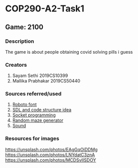 # COP290-A2-Task1

## Game: 2100

### Description

The game is about people obtaining covid solving pills i guess

### Creators

1. Sayam Sethi 2019CS10399
2. Mallika Prabhakar 2019CS50440

### Sources referred/used

1. [Roboto font](https://fonts.google.com/specimen/Roboto)
2. [SDL and code structure idea](https://github.com/maciejspychala/sdl-game)
3. [Socket programming](https://www.linuxhowtos.org/C_C++/socket.htm)
4. [Random maze generator](https://github.com/keesiemeijer/maze-generator)
5. [Sound](https://freesound.org/)

### Resources for images

<https://unsplash.com/photos/EAgGqOiDDMg>
<https://unsplash.com/photos/LNYdatC3znA>
<https://unsplash.com/photos/MCDSvIISDOY>